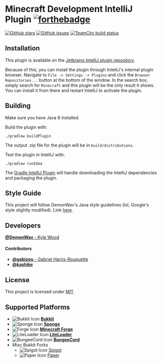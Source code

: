 Minecraft Development IntelliJ Plugin [![forthebadge](http://forthebadge.com/images/badges/made-with-crayons.svg)](http://forthebadge.com)
==========================================================================================================================================
[![GitHub stars](https://img.shields.io/github/stars/DemonWav/MinecraftDevIntelliJ.svg)](https://github.com/DemonWav/MinecraftDevIntelliJ/stargazers) [![GitHub issues](https://img.shields.io/github/issues/DemonWav/MinecraftDevIntelliJ.svg)](https://github.com/DemonWav/MinecraftDevIntelliJ/issues) [![TeamCity build status](https://img.shields.io/teamcity/http/ci.demonwav.com/s/MinecraftDevIntelliJ_Build.svg)](https://ci.demonwav.com/viewType.html?buildTypeId=MinecraftDevIntelliJ_Build)

Installation
------------

This plugin is available on the [Jetbrains IntelliJ plugin repository](https://plugins.jetbrains.com/plugin/8327).

Because of this, you can install the plugin through IntelliJ's internal plugin browser. Navigate to
`File -> Settings -> Plugins` and click the `Browser Repositories...` button at the bottom of the window. In the search
box, simply search for `Minecraft` and this plugin will be the only result it shows. You can install it from there and
restart IntelliJ to activate the plugin.

Building
--------

Make sure you have Java 8 installed.

Build the plugin with:

`./gradlew buildPlugin`

The output .zip file for the plugin will be in `build/distributions`.

Test the plugin in IntelliJ with:

`./gradlew runIdea`

The [Gradle IntelliJ Plugin](https://github.com/JetBrains/gradle-intellij-plugin)
will handle downloading the IntelliJ dependencies and packaging the
plugin.

Style Guide
-----------

This project will follow DemonWav's Java style guidelines (lol, Google's
style slightly modified). Link [here](http://www.demonwav.com/style).

Developers
----------

[**@DemonWav** - Kyle Wood](https://github.com/DemonWav)

#### **Contributors**

- [**@gabizou** - Gabriel Harris-Rouquette](https://github.com/gabizou)
- [**@kashike**](https://github.com/kashike)

License
-------

This project is licensed under [MIT](LICENSE.txt).

Supported Platforms
-------------------

- ![Bukkit Icon](https://github.com/DemonWav/MinecraftDevIntelliJ/raw/master/src/main/resources/assets/platform/icons/Bukkit.png) [**Bukkit**](https://hub.spigotmc.org/stash/projects/SPIGOT/repos/bukkit/browse)
- ![Sponge Icon](https://github.com/DemonWav/MinecraftDevIntelliJ/raw/master/src/main/resources/assets/platform/icons/Sponge.png) [**Sponge**](https://www.spongepowered.org/)
- ![Forge Icon](https://github.com/DemonWav/MinecraftDevIntelliJ/raw/master/src/main/resources/assets/platform/icons/Forge.png) [**Minecraft Forge**](http://minecraftforge.net/forum)
- ![LiteLoader Icon](https://github.com/DemonWav/MinecraftDevIntelliJ/raw/master/src/main/resources/assets/platform/icons/LiteLoader.png) [**LiteLoader**](http://www.liteloader.com/)
- ![BungeeCord Icon](https://github.com/DemonWav/MinecraftDevIntelliJ/raw/master/src/main/resources/assets/platform/icons/BungeeCord.png) [**BungeeCord**](https://www.spigotmc.org/wiki/bungeecord/)
- Misc Bukkit Forks
  * ![Spigot Icon](https://github.com/DemonWav/MinecraftDevIntelliJ/raw/master/src/main/resources/assets/platform/icons/Spigot.png) [Spigot](https://spigotmc.org/)
  * ![Paper Icon](https://github.com/DemonWav/MinecraftDevIntelliJ/raw/master/src/main/resources/assets/platform/icons/Paper.png) [Paper](https://paper.emc.gs)
